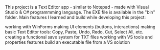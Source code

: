 This project is a Text Editor app - similar to Notepad - made with Visual Studio & C# programmming language. The EXE file is available in the "bin" folder. Main features I learned and build while developing this project:

working with WinForms
making UI elements (buttons, interactions)
making basic Text Editor tools: Copy, Paste, Undo, Redo, Cut, Select All, etc.
creating a functional save system for TXT files
working with VS tools and properties features
build an executable file from a VS solution
